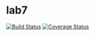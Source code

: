 # lab7
[![Build Status](https://travis-ci.org/Korolevskiy/Tests.svg?branch=master)](https://travis-ci.org/Korolevskiy/Tests)
[![Coverage Status](https://coveralls.io/repos/github/Korolevskiy/Tests/badge.svg?branch=master)](https://coveralls.io/github/Korolevskiy/Tests?branch=master)
